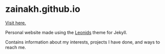 # zainakh.github.io

[Visit here.](https://zainakh.github.io)

Personal website made using the [Leonids](https://github.com/renyuanz/leonids) theme for Jekyll.

Contains information about my interests, projects I have done, and ways to reach me.
